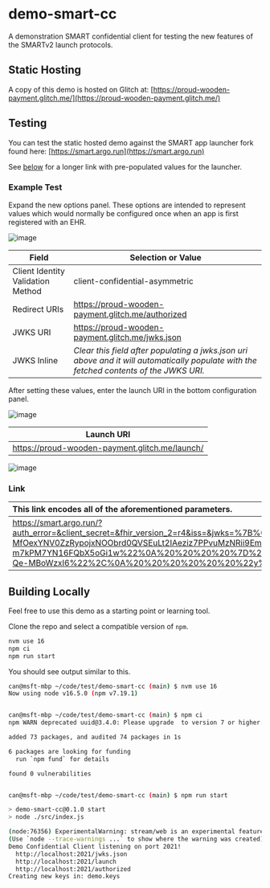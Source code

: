# demo-smart-cc
A demonstration SMART confidential client for testing the new features of the SMARTv2 launch protocols.

## Static Hosting

A copy of this demo is hosted on Glitch at:
[https://proud-wooden-payment.glitch.me/](https://proud-wooden-payment.glitch.me/)

## Testing

You can test the static hosted demo against the SMART app launcher fork found here:
[https://smart.argo.run](https://smart.argo.run)

See [below](#link) for a longer link with pre-populated values for the launcher.

### Example Test

Expand the new options panel.  These options are intended to represent values which would normally be configured once when an app is first registered with an EHR.

![image](https://user-images.githubusercontent.com/4342684/132779863-7f5ee71b-b65e-49d7-a3ee-ecc45722970b.png)

Field | Selection or Value
------|-------------------
Client Identity Validation Method | client-confidential-asymmetric
Redirect URIs | https://proud-wooden-payment.glitch.me/authorized
JWKS URI | https://proud-wooden-payment.glitch.me/jwks.json
JWKS Inline | *Clear this field after populating a jwks.json uri above and it will automatically populate with the fetched contents of the JWKS URI.*

After setting these values, enter the launch URI in the bottom configuration panel.

![image](https://user-images.githubusercontent.com/4342684/132780341-ddeed561-dbac-4166-bc27-2c0d36dab13e.png)

| Launch URI |
| --- |
| https://proud-wooden-payment.glitch.me/launch/ |

![image](https://user-images.githubusercontent.com/4342684/132780404-317f37ec-4b99-4b35-8055-c8b1b00e9e9e.png)

### Link

| This link encodes all of the aforementioned parameters. |
:------|
| https://smart.argo.run/?auth_error=&client_secret=&fhir_version_2=r4&iss=&jwks=%7B%0A%20%20%22keys%22%3A%20%5B%0A%20%20%20%20%7B%0A%20%20%20%20%20%20%22kty%22%3A%20%22RSA%22%2C%0A%20%20%20%20%20%20%22kid%22%3A%20%22OFXD5Yms54i3TyKarYcvfZLaRwUaIWuLQNAnacBw_cw%22%2C%0A%20%20%20%20%20%20%22use%22%3A%20%22sig%22%2C%0A%20%20%20%20%20%20%22alg%22%3A%20%22RS384%22%2C%0A%20%20%20%20%20%20%22e%22%3A%20%22AQAB%22%2C%0A%20%20%20%20%20%20%22n%22%3A%20%22yFri1s9ubMd3bzpzUNmTn5f9jn-MfOexYNV0ZzRypojxNOObrd0QVSEuLt2IAeziz7PPvuMzNRii9EmIc1NSdxi6XSSXPDrAJVv3rGmBFnDXaFvF7Zc2ExHh32oFxUrakzgxPuhmoubbR_cULbyZOqcfClmH29t6Gm0DfJ9M1HpF5P2kaYhDbuyIOpkQ6HMua7E-a3VLf_cwAsb6zgHDjN_WCQd6jXRaazbZCnxZo3XBwVNeAMD5h8_TIUm_-FrVSrgdWV1zvQlEPNlHj0vpUoDHISRL46rIBHhgOlujOEqZZNg9g_HlaQZLjxp1vt0Ax-m7kPM7YN16FQbX5oGi1w%22%0A%20%20%20%20%7D%2C%0A%20%20%20%20%7B%0A%20%20%20%20%20%20%22kty%22%3A%20%22EC%22%2C%0A%20%20%20%20%20%20%22kid%22%3A%20%22lYDloO0c6mAGGIlzkpPzBsAPsi1qJwq7xjD36Jqr7X8%22%2C%0A%20%20%20%20%20%20%22use%22%3A%20%22sig%22%2C%0A%20%20%20%20%20%20%22alg%22%3A%20%22P-384%22%2C%0A%20%20%20%20%20%20%22crv%22%3A%20%22P-384%22%2C%0A%20%20%20%20%20%20%22x%22%3A%20%22VIYpEOKEH6AMRlSMcmM1l1VS2OmafM0mJRB2R_2ZLM2IAPIZm3et-Qe-MBoWzxI6%22%2C%0A%20%20%20%20%20%20%22y%22%3A%20%22QSaJShDlSVszsosRPXP5Lw5SZKXbsmB11YhkO5oJjWtCJktojKGtEoVdn7X_4ahM%22%0A%20%20%20%20%7D%0A%20%20%5D%0A%7D&jwks_uri=https%3A%2F%2Fproud-wooden-payment.glitch.me%2Fjwks.json&launch_ehr=1&launch_url=https%3A%2F%2Fproud-wooden-payment.glitch.me%2Flaunch%2F&patient=&prov_skip_auth=1&provider=&pt_skip_auth=1&public_key=&redirect_uris=https%3A%2F%2Fproud-wooden-payment.glitch.me%2Fauthorized&sde=&sim_ehr=1&token_lifetime=15&user_pt=&validate_pkce=1&validation_method=cc-asym |

## Building Locally

Feel free to use this demo as a starting point or learning tool.

Clone the repo and select a compatible version of `npm`.

```bash
nvm use 16
npm ci
npm run start
```

You should see output similar to this.

```bash
can@msft-mbp ~/code/test/demo-smart-cc (main) $ nvm use 16
Now using node v16.5.0 (npm v7.19.1)


can@msft-mbp ~/code/test/demo-smart-cc (main) $ npm ci
npm WARN deprecated uuid@3.4.0: Please upgrade  to version 7 or higher.  Older versions may use Math.random() in certain circumstances, which is known to be problematic.  See https://v8.dev/blog/math-random for details.

added 73 packages, and audited 74 packages in 1s

6 packages are looking for funding
  run `npm fund` for details

found 0 vulnerabilities


can@msft-mbp ~/code/test/demo-smart-cc (main) $ npm run start

> demo-smart-cc@0.1.0 start
> node ./src/index.js

(node:76356) ExperimentalWarning: stream/web is an experimental feature. This feature could change at any time
(Use `node --trace-warnings ...` to show where the warning was created)
Demo Confidential Client listening on port 2021!
  http://localhost:2021/jwks.json
  http://localhost:2021/launch
  http://localhost:2021/authorized
Creating new keys in: demo.keys
```
